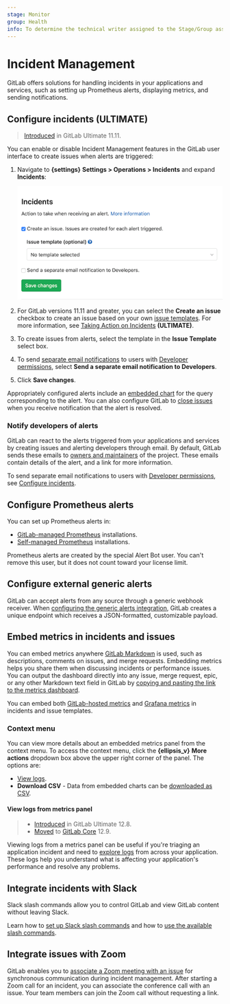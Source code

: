 ```yaml
---
stage: Monitor
group: Health
info: To determine the technical writer assigned to the Stage/Group associated with this page, see https://about.gitlab.com/handbook/engineering/ux/technical-writing/#designated-technical-writers
---
```


# Incident Management

GitLab offers solutions for handling incidents in your applications and services,
such as setting up Prometheus alerts, displaying metrics, and sending notifications.

## Configure incidents **(ULTIMATE)**

> [Introduced](https://gitlab.com/gitlab-org/gitlab/-/issues/4925) in GitLab Ultimate 11.11.

You can enable or disable Incident Management features in the GitLab user interface
to create issues when alerts are triggered:

1. Navigate to **{settings}** **Settings > Operations > Incidents** and expand
   **Incidents**:

   ![Incident Management Settings](img/incident_management_settings.png)

1. For GitLab versions 11.11 and greater, you can select the **Create an issue**
   checkbox to create an issue based on your own
   [issue templates](../project/description_templates.md#creating-issue-templates).
   For more information, see
   [Taking Action on Incidents](../project/integrations/prometheus.md#taking-action-on-incidents-ultimate) **(ULTIMATE)**.
1. To create issues from alerts, select the template in the **Issue Template**
   select box.
1. To send [separate email notifications](#notify-developers-of-alerts) to users
   with [Developer permissions](../permissions.md), select
   **Send a separate email notification to Developers**.
1. Click **Save changes**.

Appropriately configured alerts include an
[embedded chart](../project/integrations/prometheus.md#embedding-metrics-based-on-alerts-in-incident-issues)
for the query corresponding to the alert. You can also configure GitLab to
[close issues](../project/integrations/prometheus.md#taking-action-on-incidents-ultimate)
when you receive notification that the alert is resolved.

### Notify developers of alerts

GitLab can react to the alerts triggered from your applications and services
by creating issues and alerting developers through email. By default, GitLab
sends these emails to [owners and maintainers](../permissions.md) of the project.
These emails contain details of the alert, and a link for more information.

To send separate email notifications to users with
[Developer permissions](../permissions.md), see [Configure incidents](#configure-incidents-ultimate).

## Configure Prometheus alerts

You can set up Prometheus alerts in:

- [GitLab-managed Prometheus](../project/integrations/prometheus.md#setting-up-alerts-for-prometheus-metrics) installations.
- [Self-managed Prometheus](../project/integrations/prometheus.md#external-prometheus-instances) installations.

Prometheus alerts are created by the special Alert Bot user. You can't remove this
user, but it does not count toward your license limit.

## Configure external generic alerts

GitLab can accept alerts from any source through a generic webhook receiver. When
[configuring the generic alerts integration](../project/integrations/generic_alerts.md),
GitLab creates a unique endpoint which receives a JSON-formatted, customizable payload.

## Embed metrics in incidents and issues

You can embed metrics anywhere [GitLab Markdown](../markdown.md) is used, such as descriptions,
comments on issues, and merge requests. Embedding metrics helps you share them
when discussing incidents or performance issues. You can output the dashboard directly
into any issue, merge request, epic, or any other Markdown text field in GitLab
by [copying and pasting the link to the metrics dashboard](../project/integrations/prometheus.md#embedding-gitlab-managed-kubernetes-metrics).

You can embed both
[GitLab-hosted metrics](../project/integrations/prometheus.md#embedding-metric-charts-within-gitlab-flavored-markdown) and
[Grafana metrics](../project/integrations/prometheus.md#embedding-grafana-charts)
in incidents and issue templates.

### Context menu

You can view more details about an embedded metrics panel from the context menu.
To access the context menu, click the **{ellipsis_v}** **More actions** dropdown box
above the upper right corner of the panel. The options are:

- [View logs](#view-logs-from-metrics-panel).
- **Download CSV** - Data from embedded charts can be
  [downloaded as CSV](../../operations/metrics/dashboards/index.md#downloading-data-as-csv).

#### View logs from metrics panel

> - [Introduced](https://gitlab.com/gitlab-org/gitlab/-/issues/201846) in GitLab Ultimate 12.8.
> - [Moved](https://gitlab.com/gitlab-org/gitlab/-/merge_requests/25455) to [GitLab Core](https://about.gitlab.com/pricing/) 12.9.

Viewing logs from a metrics panel can be useful if you're triaging an application
incident and need to [explore logs](../../operations/metrics/dashboards/index.md#view-logs-ultimate)
from across your application. These logs help you understand what is affecting
your application's performance and resolve any problems.

## Integrate incidents with Slack

Slack slash commands allow you to control GitLab and view GitLab content without leaving Slack.

Learn how to [set up Slack slash commands](../project/integrations/slack_slash_commands.md)
and how to [use the available slash commands](../../integration/slash_commands.md).

## Integrate issues with Zoom

GitLab enables you to [associate a Zoom meeting with an issue](../project/issues/associate_zoom_meeting.md)
for synchronous communication during incident management. After starting a Zoom
call for an incident, you can associate the conference call with an issue. Your
team members can join the Zoom call without requesting a link.
